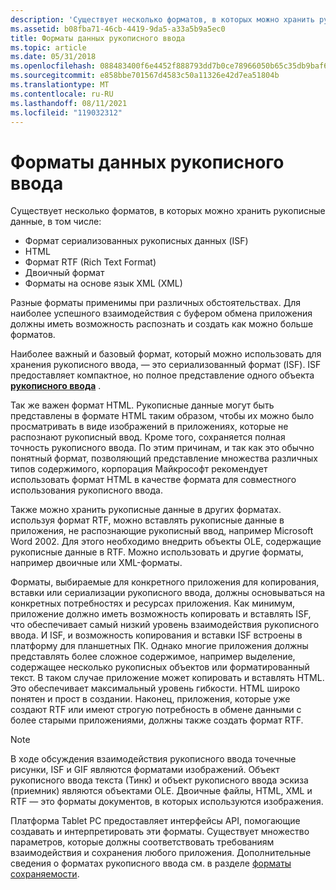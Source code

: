 ```yaml
---
description: 'Существует несколько форматов, в которых можно хранить рукописные данные, в том числе:'
ms.assetid: b08fba71-46cb-4419-9da5-a33a5b9a5ec0
title: Форматы данных рукописного ввода
ms.topic: article
ms.date: 05/31/2018
ms.openlocfilehash: 088483400f6e4452f888793dd7b0ce78966050b65c35db9baf6e79c2f00061c7
ms.sourcegitcommit: e858bbe701567d4583c50a11326e42d7ea51804b
ms.translationtype: MT
ms.contentlocale: ru-RU
ms.lasthandoff: 08/11/2021
ms.locfileid: "119032312"
---
```

# <a name="ink-data-formats"></a>Форматы данных рукописного ввода

Существует несколько форматов, в которых можно хранить рукописные данные, в том числе:

-   Формат сериализованных рукописных данных (ISF)
-   HTML
-   Формат RTF (Rich Text Format)
-   Двоичный формат
-   Форматы на основе язык XML (XML)

Разные форматы применимы при различных обстоятельствах. Для наиболее успешного взаимодействия с буфером обмена приложения должны иметь возможность распознать и создать как можно больше форматов.

Наиболее важный и базовый формат, который можно использовать для хранения рукописного ввода, — это сериализованный формат (ISF). ISF предоставляет компактное, но полное представление одного объекта [**рукописного ввода**](inkdisp-class.md) .

Так же важен формат HTML. Рукописные данные могут быть представлены в формате HTML таким образом, чтобы их можно было просматривать в виде изображений в приложениях, которые не распознают рукописный ввод. Кроме того, сохраняется полная точность рукописного ввода. По этим причинам, и так как это обычно понятный формат, позволяющий представление множества различных типов содержимого, корпорация Майкрософт рекомендует использовать формат HTML в качестве формата для совместного использования рукописного ввода.

Также можно хранить рукописные данные в других форматах. используя формат RTF, можно вставлять рукописные данные в приложения, не распознающие рукописный ввод, например Microsoft Word 2002. Для этого необходимо внедрить объекты OLE, содержащие рукописные данные в RTF. Можно использовать и другие форматы, например двоичные или XML-форматы.

Форматы, выбираемые для конкретного приложения для копирования, вставки или сериализации рукописного ввода, должны основываться на конкретных потребностях и ресурсах приложения. Как минимум, приложение должно иметь возможность копировать и вставлять ISF, что обеспечивает самый низкий уровень взаимодействия рукописного ввода. И ISF, и возможность копирования и вставки ISF встроены в платформу для планшетных ПК. Однако многие приложения должны представлять более сложное содержимое, например выделение, содержащее несколько рукописных объектов или форматированный текст. В таком случае приложение может копировать и вставлять HTML. Это обеспечивает максимальный уровень гибкости. HTML широко понятен и прост в создании. Наконец, приложения, которые уже создают RTF или имеют строгую потребность в обмене данными с более старыми приложениями, должны также создать формат RTF.

> [!Note]  
> В ходе обсуждения взаимодействия рукописного ввода точечные рисунки, ISF и GIF являются форматами изображений. Объект рукописного ввода текста (Тинк) и объект рукописного ввода эскиза (приемник) являются объектами OLE. Двоичные файлы, HTML, XML и RTF — это форматы документов, в которых используются изображения.

 

Платформа Tablet PC предоставляет интерфейсы API, помогающие создавать и интерпретировать эти форматы. Существует множество параметров, которые должны соответствовать требованиям взаимодействия и сохранения любого приложения. Дополнительные сведения о форматах рукописного ввода см. в разделе [форматы сохраняемости](persistence-formats.md).

 

 



